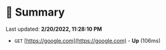 # 📖 Summary
Last updated: **2/20/2022, 11:28:10 PM**

- `GET` [https://google.com](https://google.com) - **Up** (106ms)
